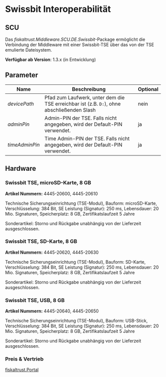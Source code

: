 # Swissbit Interoperabilität

## SCU

Das _fiskaltrust.Middleware.SCU.DE.Swissbit_-Package ermöglicht die Verbindung der Middleware mit einer Swissbit-TSE über das von der TSE emulierte Dateisystem.

**Verfügbar ab Version**: 1.3.x (in Entwicklung)

## Parameter

| Name | Beschreibung | Optional |
| ---- | ------------ |--------- |
| _devicePath_ | Pfad zum Laufwerk, unter dem die TSE erreichbar ist (z.B. `D:`), ohne abschließenden Slash | nein | 
| _adminPin_ | Admin-PIN der TSE. Falls nicht angegeben, wird der Default-PIN verwendet. | ja | 
| _timeAdminPin_ | Time Admin-PIN der TSE. Falls nicht angegeben, wird der Default-PIN verwendet. | ja | 


## Hardware

### Swissbit TSE, microSD-Karte, 8 GB

**Artikel Nummern:** 4445-20600, 4445-20610

Technische Sicherungseinrichtung (TSE-Modul), Bauform: microSD-Karte, Verschlüsselung: 384 Bit, SE Leistung (Signatur): 250 ms, Lebensdauer: 20 Mio. Signaturen, Speicherplatz: 8 GB, Zertifikatslaufzeit 5 Jahre

Sonderartikel: Storno und Rückgabe unabhängig von der Lieferzeit ausgeschlossen.



### Swissbit TSE, SD-Karte, 8 GB

**Artikel Nummern:** 4445-20620, 4445-20630

Technische Sicherungseinrichtung (TSE-Modul), Bauform: SD-Karte, Verschlüsselung: 384 Bit, SE Leistung (Signatur): 250 ms, Lebensdauer: 20 Mio. Signaturen, Speicherplatz: 8 GB, Zertifikatslaufzeit 5 Jahre

Sonderartikel: Storno und Rückgabe unabhängig von der Lieferzeit ausgeschlossen.



### Swissbit TSE, USB, 8 GB

**Artikel Nummern:** 4445-20640, 4445-20650

Technische Sicherungseinrichtung (TSE-Modul), Bauform: USB-Stick, Verschlüsselung: 384 Bit, SE Leistung (Signatur): 250 ms, Lebensdauer: 20 Mio. Signaturen, Speicherplatz: 8 GB, Zertifikatslaufzeit 5 Jahre

Sonderartikel: Storno und Rückgabe unabhängig von der Lieferzeit ausgeschlossen.



### Preis & Vertrieb

[fiskaltrust.Portal](https://portal.fiskaltrust.de)